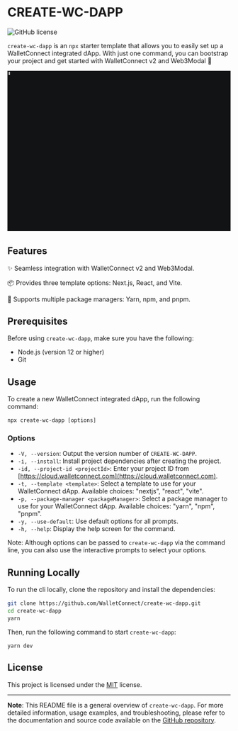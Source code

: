 # CREATE-WC-DAPP

![GitHub license](https://img.shields.io/badge/license-MIT-blue.svg)

`create-wc-dapp` is an `npx` starter template that allows you to easily set up a
WalletConnect integrated dApp. With just one command, you can bootstrap your
project and get started with WalletConnect v2 and Web3Modal 📲

[![asciicast](/static/demo.gif)](https://asciinema.org/a/v26NPtirFdqbw0RtJNYuyUQHx)

## Features

✨ Seamless integration with WalletConnect v2 and Web3Modal.

📦 Provides three template options: Next.js, React, and Vite.

🔧 Supports multiple package managers: Yarn, npm, and pnpm.

## Prerequisites

Before using `create-wc-dapp`, make sure you have the following:

-   Node.js (version 12 or higher)
-   Git

## Usage

To create a new WalletConnect integrated dApp, run the following command:

```
npx create-wc-dapp [options]
```

### Options

-   `-V, --version`: Output the version number of `CREATE-WC-DAPP`.
-   `-i, --install`: Install project dependencies after creating the project.
-   `-id, --project-id <projectId>`: Enter your project ID from
    [https://cloud.walletconnect.com](https://cloud.walletconnect.com).
-   `-t, --template <template>`: Select a template to use for your WalletConnect
    dApp. Available choices: "nextjs", "react", "vite".
-   `-p, --package-manager <packageManager>`: Select a package manager to use
    for your WalletConnect dApp. Available choices: "yarn", "npm", "pnpm".
-   `-y, --use-default`: Use default options for all prompts.
-   `-h, --help`: Display the help screen for the command.

Note: Although options can be passed to `create-wc-dapp` via the command line,
you can also use the interactive prompts to select your options.

## Running Locally

To run the cli locally, clone the repository and install the dependencies:

```bash
git clone https://github.com/WalletConnect/create-wc-dapp.git
cd create-wc-dapp
yarn
```

Then, run the following command to start `create-wc-dapp`:

```
yarn dev
```

## License

This project is licensed under the [MIT](LICENSE) license.

---

**Note**: This README file is a general overview of `create-wc-dapp`. For more
detailed information, usage examples, and troubleshooting, please refer to the
documentation and source code available on the
[GitHub repository](https://github.com/walletconnect/create-wc-dapp).
